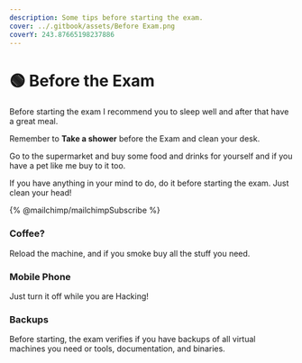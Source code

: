 ```yaml
---
description: Some tips before starting the exam.
cover: ../.gitbook/assets/Before Exam.png
coverY: 243.87665198237886
---
```


# 🟢 Before the Exam

Before starting the exam I recommend you to sleep well and after that have a great meal.

Remember to **Take a shower** before the Exam and clean your desk.

Go to the supermarket and buy some food and drinks for yourself and if you have a pet like me buy to it too.

If you have anything in your mind to do, do it before starting the exam. Just clean your head!

{% @mailchimp/mailchimpSubscribe %}

### Coffee?&#x20;

Reload the machine, and if you smoke buy all the stuff you need.

### Mobile Phone

Just turn it off while you are Hacking!

### Backups

Before starting, the exam verifies if you have backups of all virtual machines you need or tools, documentation, and binaries.
